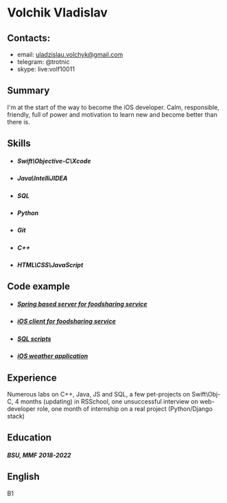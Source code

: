# Volchik Vladislav
## Contacts: 
- email: uladzislau.volchyk@gmail.com
- telegram: @trotnic
- skype: live:volf10011

## Summary
I'm at the start of the way to become the iOS developer. Calm, responsible, friendly, full of power and motivation to learn new and become better than there is.

## Skills
- ##### Swift\Objective-C\Xcode
- ##### Java\IntelliJIDEA
- ##### SQL
- ##### Python
- ##### Git
- ##### C++
- ##### HTML\CSS\JavaScript

## Code example

- ##### [Spring based server for foodsharing service](https://github.com/trotnic/epamJava)
- ##### [iOS client for foodsharing service](https://github.com/trotnic/takeandfood-client)
- ##### [SQL scripts](https://github.com/trotnic/epamsql)
- ##### [iOS weather application](https://github.com/trotnic/o_weather)

## Experience
Numerous labs on C++, Java, JS and SQL, a few pet-projects on Swift\Obj-C, 4 months (updating) in RSSchool, one unsuccessful interview on web-developer role, one month of internship on a real project (Python/Django stack)

## Education
##### BSU, MMF 2018-2022
## English
B1